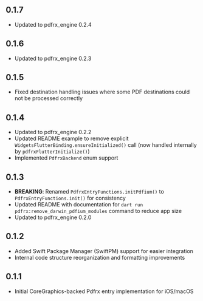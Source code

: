 ## 0.1.7

- Updated to pdfrx_engine 0.2.4

## 0.1.6

- Updated to pdfrx_engine 0.2.3

## 0.1.5

- Fixed destination handling issues where some PDF destinations could not be processed correctly

## 0.1.4

- Updated to pdfrx_engine 0.2.2
- Updated README example to remove explicit `WidgetsFlutterBinding.ensureInitialized()` call (now handled internally by `pdfrxFlutterInitialize()`)
- Implemented `PdfrxBackend` enum support

## 0.1.3

- **BREAKING**: Renamed `PdfrxEntryFunctions.initPdfium()` to `PdfrxEntryFunctions.init()` for consistency
- Updated README with documentation for `dart run pdfrx:remove_darwin_pdfium_modules` command to reduce app size
- Updated to pdfrx_engine 0.2.0

## 0.1.2

- Added Swift Package Manager (SwiftPM) support for easier integration
- Internal code structure reorganization and formatting improvements

## 0.1.1

- Initial CoreGraphics-backed Pdfrx entry implementation for iOS/macOS
